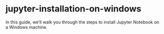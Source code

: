 # jupyter-installation-on-windows
In this guide, we’ll walk you through the steps to install Jupyter Notebook on a Windows machine.
